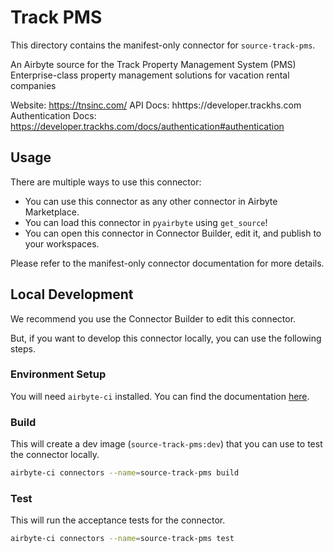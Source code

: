 # Track PMS
This directory contains the manifest-only connector for `source-track-pms`.

An Airbyte source for the Track Property Management System (PMS)
Enterprise-class property management solutions for vacation rental companies

Website: https://tnsinc.com/
API Docs: hhttps://developer.trackhs.com
Authentication Docs: https://developer.trackhs.com/docs/authentication#authentication

## Usage
There are multiple ways to use this connector:
- You can use this connector as any other connector in Airbyte Marketplace.
- You can load this connector in `pyairbyte` using `get_source`!
- You can open this connector in Connector Builder, edit it, and publish to your workspaces.

Please refer to the manifest-only connector documentation for more details.

## Local Development
We recommend you use the Connector Builder to edit this connector.

But, if you want to develop this connector locally, you can use the following steps.

### Environment Setup
You will need `airbyte-ci` installed. You can find the documentation [here](airbyte-ci).

### Build
This will create a dev image (`source-track-pms:dev`) that you can use to test the connector locally.
```bash
airbyte-ci connectors --name=source-track-pms build
```

### Test
This will run the acceptance tests for the connector.
```bash
airbyte-ci connectors --name=source-track-pms test
```


